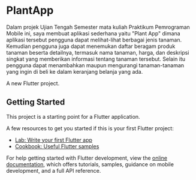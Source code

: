 # PlantApp
Dalam projek Ujian Tengah Semester mata kuliah Praktikum Pemrograman Mobile ini, saya 
membuat aplikasi sederhana yaitu "Plant App" dimana aplikasi tersebut pengguna dapat melihat-lihat berbagai jenis tanaman. Kemudian pengguna juga dapat menemukan daftar beragam produk tanaman beserta detailnya, termasuk nama tanaman, harga, dan deskripsi singkat yang memberikan informasi tentang tanaman tersebut. Selain itu pengguna dapat menambahkan maupun mengurangi tanaman-tanaman yang ingin di beli ke dalam keranjang belanja yang ada.  

A new Flutter project.

## Getting Started

This project is a starting point for a Flutter application.

A few resources to get you started if this is your first Flutter project:

- [Lab: Write your first Flutter app](https://docs.flutter.dev/get-started/codelab)
- [Cookbook: Useful Flutter samples](https://docs.flutter.dev/cookbook)

For help getting started with Flutter development, view the
[online documentation](https://docs.flutter.dev/), which offers tutorials,
samples, guidance on mobile development, and a full API reference.
